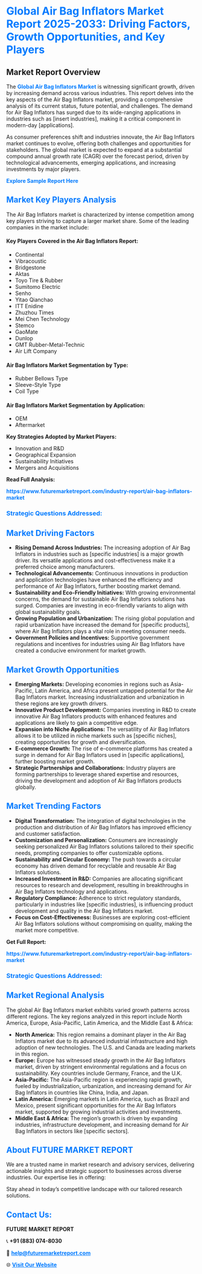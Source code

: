 <h1 style="color: #007BFF;">Global Air Bag Inflators Market Report 2025-2033: Driving Factors, Growth Opportunities, and Key Players</h1>

<section id="overview">
<h2>Market Report Overview</h2>
<p>The <a href="https://www.futuremarketreport.com/industry-report/air-bag-inflators-market" style="color: #007BFF; text-decoration: none;"><strong>Global Air Bag Inflators Market</strong></a> is witnessing significant growth, driven by increasing demand across various industries. This report delves into the key aspects of the Air Bag Inflators market, providing a comprehensive analysis of its current status, future potential, and challenges. The demand for Air Bag Inflators has surged due to its wide-ranging applications in industries such as [insert industries], making it a critical component in modern-day [applications].</p>
<p>As consumer preferences shift and industries innovate, the Air Bag Inflators market continues to evolve, offering both challenges and opportunities for stakeholders. The global market is expected to expand at a substantial compound annual growth rate (CAGR) over the forecast period, driven by technological advancements, emerging applications, and increasing investments by major players.</p>
</section>

<section id="overview">
<p><a href="https://www.futuremarketreport.com/request-sample/reportId=33128" style="color: #007BFF; text-decoration: none;"><strong>Explore Sample Report Here</strong></a></p>
</section>

<section id="key-players">
<h2 style="color: #007BFF;">Market Key Players Analysis</h2>
<p>The Air Bag Inflators market is characterized by intense competition among key players striving to capture a larger market share. Some of the leading companies in the market include:</p>
<h4>Key Players Covered in the Air Bag Inflators Report:</h4>
<ul><li>Continental</li><li>Vibracoustic</li><li>Bridgestone</li><li>Aktas</li><li>Toyo Tire &amp; Rubber</li><li>Sumitomo Electric</li><li>Senho</li><li>Yitao Qianchao</li><li>ITT Enidine</li><li>Zhuzhou Times</li><li>Mei Chen Technology</li><li>Stemco</li><li>GaoMate</li><li>Dunlop</li><li>GMT Rubber-Metal-Technic</li><li>Air Lift Company</li></ul>
<h4>Air Bag Inflators Market Segmentation by Type:</h4>
<ul><li>Rubber Bellows Type</li><li>Sleeve-Style Type</li><li>Coil Type</li></ul>

<h4>Air Bag Inflators Market Segmentation by Application:</h4>
<ul><li>OEM</li><li>Aftermarket</li></ul>
<p><strong>Key Strategies Adopted by Market Players:</strong></p>
<ul>
<li>Innovation and R&D</li>
<li>Geographical Expansion</li>
<li>Sustainability Initiatives</li>
<li>Mergers and Acquisitions</li>
</ul>
</section>

<section>
<p><strong>Read Full Analysis: </strong></p><a href="https://www.futuremarketreport.com/industry-report/air-bag-inflators-market" style="color: #007BFF; text-decoration: none;"><strong>https://www.futuremarketreport.com/industry-report/air-bag-inflators-market</strong></a>
<h3 style="color: #007BFF;">Strategic Questions Addressed:</h3>
</section>

<section id="driving-factors">
<h2 style="color: #007BFF;">Market Driving Factors</h2>
<ul>
<li><strong>Rising Demand Across Industries:</strong> The increasing adoption of Air Bag Inflators in industries such as [specific industries] is a major growth driver. Its versatile applications and cost-effectiveness make it a preferred choice among manufacturers.</li>
<li><strong>Technological Advancements:</strong> Continuous innovations in production and application technologies have enhanced the efficiency and performance of Air Bag Inflators, further boosting market demand.</li>
<li><strong>Sustainability and Eco-Friendly Initiatives:</strong> With growing environmental concerns, the demand for sustainable Air Bag Inflators solutions has surged. Companies are investing in eco-friendly variants to align with global sustainability goals.</li>
<li><strong>Growing Population and Urbanization:</strong> The rising global population and rapid urbanization have increased the demand for [specific products], where Air Bag Inflators plays a vital role in meeting consumer needs.</li>
<li><strong>Government Policies and Incentives:</strong> Supportive government regulations and incentives for industries using Air Bag Inflators have created a conducive environment for market growth.</li>
</ul>
</section>

<section id="growth-opportunities">
<h2 style="color: #007BFF;">Market Growth Opportunities</h2>
<ul>
<li><strong>Emerging Markets:</strong> Developing economies in regions such as Asia-Pacific, Latin America, and Africa present untapped potential for the Air Bag Inflators market. Increasing industrialization and urbanization in these regions are key growth drivers.</li>
<li><strong>Innovative Product Development:</strong> Companies investing in R&D to create innovative Air Bag Inflators products with enhanced features and applications are likely to gain a competitive edge.</li>
<li><strong>Expansion into Niche Applications:</strong> The versatility of Air Bag Inflators allows it to be utilized in niche markets such as [specific niches], creating opportunities for growth and diversification.</li>
<li><strong>E-commerce Growth:</strong> The rise of e-commerce platforms has created a surge in demand for Air Bag Inflators used in [specific applications], further boosting market growth.</li>
<li><strong>Strategic Partnerships and Collaborations:</strong> Industry players are forming partnerships to leverage shared expertise and resources, driving the development and adoption of Air Bag Inflators products globally.</li>
</ul>
</section>

<section id="trending-factors">
<h2 style="color: #007BFF;">Market Trending Factors</h2>
<ul>
<li><strong>Digital Transformation:</strong> The integration of digital technologies in the production and distribution of Air Bag Inflators has improved efficiency and customer satisfaction.</li>
<li><strong>Customization and Personalization:</strong> Consumers are increasingly seeking personalized Air Bag Inflators solutions tailored to their specific needs, prompting companies to offer customizable options.</li>
<li><strong>Sustainability and Circular Economy:</strong> The push towards a circular economy has driven demand for recyclable and reusable Air Bag Inflators solutions.</li>
<li><strong>Increased Investment in R&D:</strong> Companies are allocating significant resources to research and development, resulting in breakthroughs in Air Bag Inflators technology and applications.</li>
<li><strong>Regulatory Compliance:</strong> Adherence to strict regulatory standards, particularly in industries like [specific industries], is influencing product development and quality in the Air Bag Inflators market.</li>
<li><strong>Focus on Cost-Effectiveness:</strong> Businesses are exploring cost-efficient Air Bag Inflators solutions without compromising on quality, making the market more competitive.</li>
</ul>
</section>

<section>
<p><strong>Get Full Report: </strong></p><a href="https://www.futuremarketreport.com/industry-report/air-bag-inflators-market" style="color: #007BFF; text-decoration: none;"><strong>https://www.futuremarketreport.com/industry-report/air-bag-inflators-market</strong></a>
<h3 style="color: #007BFF;">Strategic Questions Addressed:</h3>
</section>


<section id="regional-analysis">
<h2 style="color: #007BFF;">Market Regional Analysis</h2>
<p>The global Air Bag Inflators market exhibits varied growth patterns across different regions. The key regions analyzed in this report include North America, Europe, Asia-Pacific, Latin America, and the Middle East & Africa:</p>
<ul>
<li><strong>North America:</strong> This region remains a dominant player in the Air Bag Inflators market due to its advanced industrial infrastructure and high adoption of new technologies. The U.S. and Canada are leading markets in this region.</li>
<li><strong>Europe:</strong> Europe has witnessed steady growth in the Air Bag Inflators market, driven by stringent environmental regulations and a focus on sustainability. Key countries include Germany, France, and the U.K.</li>
<li><strong>Asia-Pacific:</strong> The Asia-Pacific region is experiencing rapid growth, fueled by industrialization, urbanization, and increasing demand for Air Bag Inflators in countries like China, India, and Japan.</li>
<li><strong>Latin America:</strong> Emerging markets in Latin America, such as Brazil and Mexico, present significant opportunities for the Air Bag Inflators market, supported by growing industrial activities and investments.</li>
<li><strong>Middle East & Africa:</strong> The region’s growth is driven by expanding industries, infrastructure development, and increasing demand for Air Bag Inflators in sectors like [specific sectors].</li>
</ul>
</section>

<footer>
<h2 style="color: #007BFF;">About FUTURE MARKET REPORT</h2>
<p>We are a trusted name in market research and advisory services, delivering actionable insights and strategic support to businesses across diverse industries. Our expertise lies in offering:</p>

<p>Stay ahead in today’s competitive landscape with our tailored research solutions.</p>

<h2 style="color: #007BFF;">Contact Us:</h2>
<p><strong>FUTURE MARKET REPORT</strong></p>
<p>📞 <strong>+91 (883) 074-8030</strong></p>
<p>📧 <strong><a href="mailto:help@futuremarketreport.com" style="color: #007BFF;">help@futuremarketreport.com</a></strong></p>
<p>🌐 <strong><a href="https://www.futuremarketreport.com/" style="color: #007BFF;">Visit Our Website</a></strong></p>
</footer>